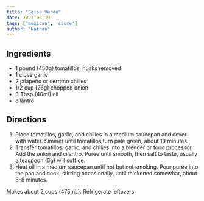 ```yaml
---
title: "Salsa Verde"
date: 2021-03-19
tags: ['mexican', 'sauce']
author: "Nathan"
---
```


## Ingredients

* 1 pound (450g) tomatillos, husks removed
* 1 clove garlic
* 2 jalapeño or serrano chilies
* 1/2 cup (26g) chopped onion
* 3 Tbsp (40ml) oil
* cilantro

## Directions

1. Place tomatillos, garlic, and chilies in a medium saucepan and cover with water. Simmer until tomatillos turn pale
   green, about 10 minutes.
2. Transfer tomatillos, garlic, and chilies into a blender or food processor. Add the onion and cilantro. Puree until
   smooth, then salt to taste, usually a teaspoon (6g) will suffice.
3. Heat oil in a medium saucepan until hot but not smoking. Pour purée into the pan and cook, stirring occasionally,
   until thickened somewhat, about 6-8 minutes.

Makes about 2 cups (475mL). Refrigerate leftovers
